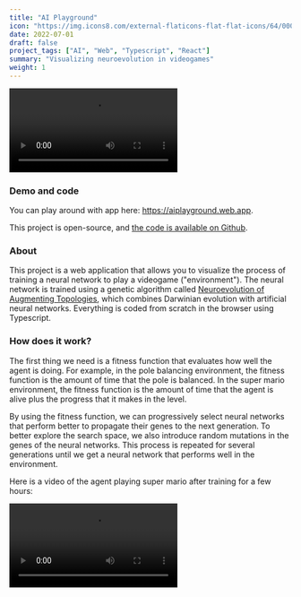 ```yaml
---
title: "AI Playground"
icon: "https://img.icons8.com/external-flaticons-flat-flat-icons/64/000000/external-neural-network-the-future-flaticons-flat-flat-icons.png"
date: 2022-07-01
draft: false
project_tags: ["AI", "Web", "Typescript", "React"]
summary: "Visualizing neuroevolution in videogames"
weight: 1
---
```


<div>
<video src="https://github-production-user-asset-6210df.s3.amazonaws.com/35240934/128615672-2c77c06c-1d38-4093-a495-39a1024a2e58.mp4" autoplay="true" loop="true" />
</div>

### Demo and code
<p>
You can play around with app here: <a href="https://aiplayground.web.app">https://aiplayground.web.app</a>.

This project is open-source, and <a href="https://github.com/PedroMartelleto/AIPlayground">the code is available on Github</a>.
</p>

### About
<p>
This project is a web application that allows you to visualize the process of training a neural network to play a videogame ("environment"). The neural network is trained using a genetic algorithm called <a href="https://nn.cs.utexas.edu/downloads/papers/stanley.ec02.pdf">Neuroevolution of Augmenting Topologies</a>, which combines Darwinian evolution with artificial neural networks. Everything is coded from scratch in the browser using Typescript.
</p>

### How does it work?
<p>

The first thing we need is a fitness function that evaluates how well the agent is doing. For example, in the pole balancing environment, the fitness function is the amount of time that the pole is balanced. In the super mario environment, the fitness function is the amount of time that the agent is alive plus the progress that it makes in the level.

By using the fitness function, we can progressively select neural networks that perform better to propagate their genes to the next generation. To better explore the search space, we also introduce random mutations in the genes of the neural networks. This process is repeated for several generations until we get a neural network that performs well in the environment.

Here is a video of the agent playing super mario after training for a few hours:

<div>
  <video autoplay="true" controls="false" src="https://github.com/PedroMartelleto/CoviData/assets/35240934/7cb9f3ce-5557-4806-bb1c-cbd4bb961476"/>
</div>

</p>
